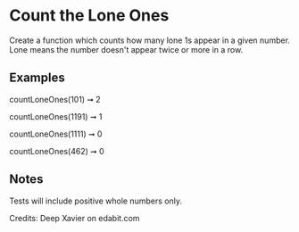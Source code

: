 # Count the Lone Ones

Create a function which counts how many lone 1s appear in a given number. Lone means the number doesn't appear twice or more in a row.

## Examples

countLoneOnes(101) ➞ 2

countLoneOnes(1191) ➞ 1

countLoneOnes(1111) ➞ 0

countLoneOnes(462) ➞ 0

## Notes

Tests will include positive whole numbers only.

Credits: Deep Xavier on edabit.com
